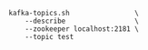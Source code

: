     kafka-topics.sh                \
        --describe                 \
        --zookeeper localhost:2181 \
        --topic test


